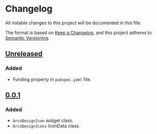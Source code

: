 # Changelog

All notable changes to this project will be documented in this file.

The format is based on [Keep a Changelog](https://keepachangelog.com/en/1.0.0/),
and this project adheres to [Semantic Versioning](https://semver.org/spec/v2.0.0.html).

## [Unreleased]
### Added
- Funding property in `pubspec.yaml` file.

## [0.0.1]
### Added
* `ArcoDesignIcon` widget class.
* `ArcoDesignIcons` IconData class.

[Unreleased]: https://github.com/hanmajid/arco_design_icons/compare/v0.0.1...HEAD
[0.0.1]: https://github.com/hanmajid/arco_design_icons/releases/tag/v0.0.1